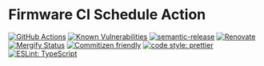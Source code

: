 # Firmware CI Schedule Action

[![GitHub Actions](https://github.com/bifravst/firmware-ci-schedule-action-aws/workflows/Test%20and%20Release/badge.svg)](https://github.com/bifravst/firmware-ci-schedule-action-aws/actions)
[![Known Vulnerabilities](https://snyk.io/test/github/bifravst/firmware-ci-schedule-action-aws/badge.svg)](https://snyk.io/test/github/bifravst/firmware-ci-schedule-action-aws)
[![semantic-release](https://img.shields.io/badge/%20%20%F0%9F%93%A6%F0%9F%9A%80-semantic--release-e10079.svg)](https://github.com/semantic-release/semantic-release)
[![Renovate](https://img.shields.io/badge/renovate-enabled-brightgreen.svg)](https://renovatebot.com)
[![Mergify Status](https://img.shields.io/endpoint.svg?url=https://dashboard.mergify.io/badges/bifravst/firmware-ci-schedule-action-aws&style=flat)](https://mergify.io)
[![Commitizen friendly](https://img.shields.io/badge/commitizen-friendly-brightgreen.svg)](http://commitizen.github.io/cz-cli/)
[![code style: prettier](https://img.shields.io/badge/code_style-prettier-ff69b4.svg)](https://github.com/prettier/prettier/)
[![ESLint: TypeScript](https://img.shields.io/badge/ESLint-TypeScript-blue.svg)](https://github.com/typescript-eslint/typescript-eslint)
